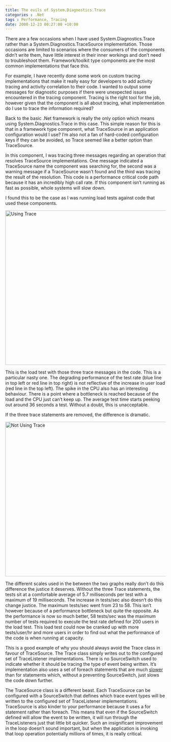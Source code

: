 ```yaml
---
title: The evils of System.Diagnostics.Trace
categories : .Net
tags : Performance, Tracing
date: 2008-12-23 00:27:00 +10:00
---
```


<p>
There are a few occasions when I have used System.Diagnostics.Trace rather than a System.Diagnostics.TraceSource implementation. Those occasions are limited to scenarios where the consumers of the components didn&rsquo;t write them, have little interest in their inner workings and don&rsquo;t need to troubleshoot them. Framework/toolkit type components are the most common implementations that face this. 
</p>
<p>
For example, I have recently done some work on custom tracing implementations that make it really easy for developers to add activity tracing and activity correlation to their code. I wanted to output some messages for diagnostic purposes if there were unexpected issues encountered in the tracing component. Tracing is the right tool for the job, however given that the component is all about tracing, what implementation do I use to trace the information required? 
</p>
<p>
Back to the basic .Net framework is really the only option which means using System.Diagnostics.Trace in this case. This simple reason for this is that in a framework type component, what TraceSource in an application configuration would I use? I&rsquo;m also not a fan of hard-coded configuration keys if they can be avoided, so Trace seemed like a better option than TraceSource. 
</p>
<p>
In this component, I was tracing three messages regarding an operation that resolves TraceSource implementations. One message indicated a TraceSource name the component was searching for, the second was a warning message if a TraceSource wasn&rsquo;t found and the third was tracing the result of the resolution. This code is a performance critical code path because it has an incredibly high call rate. If this component isn&rsquo;t running as fast as possible, whole systems will slow down. 
</p>
<p>
I found this to be the case as I was running load tests against code that used these components. 
</p>
<p>
<a href="//blogfiles/WindowsLiveWriter/TheevilsofSystem.Diagnostics.Trace_14EA6/UsingTrace_2.jpg"><img style="display: inline; border-width: 0px" src="//blogfiles/WindowsLiveWriter/TheevilsofSystem.Diagnostics.Trace_14EA6/UsingTrace_thumb.jpg" border="0" alt="Using Trace" title="Using Trace" width="587" height="484" /></a> 
</p>
<p>
This is the load test with those three trace messages in the code. This is a particular nasty one. The degrading performance of the test rate (blue line in top left or red line in top right) is not reflective of the increase in user load (red line in the top left). The spike in the CPU also has an interesting behaviour. There is a point where a bottleneck is reached because of the load and the CPU just can&rsquo;t keep up. The average test time starts peeking out around 36 seconds a test. Without a doubt, this is unacceptable. 
</p>
<p>
If the three trace statements are removed, the difference is dramatic. 
</p>
<p>
<a href="//blogfiles/WindowsLiveWriter/TheevilsofSystem.Diagnostics.Trace_14EA6/NotUsingTrace_2.jpg"><img style="display: inline; border-width: 0px" src="//blogfiles/WindowsLiveWriter/TheevilsofSystem.Diagnostics.Trace_14EA6/NotUsingTrace_thumb.jpg" border="0" alt="Not Using Trace" title="Not Using Trace" width="589" height="484" /></a> 
</p>
<p>
The different scales used in the between the two graphs really don&rsquo;t do this difference the justice it deserves. Without the three Trace statements, the tests sit at a comfortable average of 5.7 milliseconds per test with a maximum of 19 milliseconds. The increase in tests/sec also doesn&rsquo;t do this change justice. The maximum tests/sec went from 23 to 58. This isn&rsquo;t however because of a performance bottleneck but quite the opposite. As the performance is now so much better, 58 tests/sec was the maximum number of tests required to execute the test rate defined for 200 users in the load test. This load test could now be cranked up with more tests/user/hr and more users in order to find out what the performance of the code is when running at capacity. 
</p>
<p>
This is a good example of why you should always avoid the Trace class in favour of TraceSource. The Trace class simply writes out to the configured set of TraceListener implementations. There is no SourceSwitch used to indicate whether it should be tracing the type of event being written. It&rsquo;s implementation also uses a set of foreach statements that are much <a href="/post/2008/07/02/foreach-vs-for.aspx">slower</a> than for statements which, without a preventing SourceSwitch, just slows the code down further. 
</p>
<p>
The TraceSource class is a different beast. Each TraceSource can be configured with a SourceSwitch that defines which trace event types will be written to the configured set of TraceListener implementations. TraceSource is also kinder to your performance because it uses a for statement rather than foreach. This means that even if the SourceSwitch defined will allow the event to be written, it will run through the TraceListeners just that little bit quicker. Such an insignificant improvement in the loop doesn&rsquo;t sound important, but when the application is invoking that loop operation potentially millions of times, it is really critical. 
</p>

